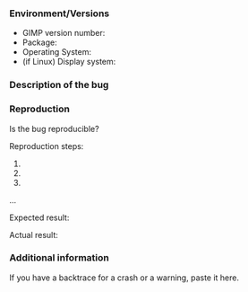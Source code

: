 <!-- ⚠️ IMPORTANT: READ ME! ⚠️
This is the default template for bug reports.
For feature requests, performance issues and security reports, please switch instead to the appropriate template in the "Choose a template" list.

It is important that you fill all the fields of the template. -->

### Environment/Versions

- GIMP version number:
- Package: <!--[flatpak? Installer from gimp.org? If another installer, tell us where from] (write it after the > symbol)-->
- Operating System: <!--[Windows? macOS? Linux? All? Add OS versions too] (write it after the > symbol) -->
- (if Linux) Display system: <!--[X11? Wayland? Which compositor and version?] (write it after the > symbol) -->

<!-- Note: you are expected to have verified the bug still exists
either in the last stable version of GIMP or on updated development code
(master branch).

There are a few issues we get reports about quite frequently. If you want to check if what you have encountered is among these, please see: 
https://gitlab.gnome.org/GNOME/gimp/-/issues/?sort=updated_desc&state=all&label_name%5B%5D=Duplication%20target&first_page_size=100 -->

### Description of the bug

<!-- Please describe your issue with details. By "details" we mean:
- "Be considerate and respectful". This is our main rule.
  E.g. avoid negative emotional writing which only generates more upsetting
  interactions.
- Stay on topic by writing only one bug per report created.
- Add full (not cropped) screenshots or other files using the clip button on GitLab. -->

### Reproduction

Is the bug reproducible? <!--[Always / Randomly / Happened only once ] (write it after the > symbol)-->

Reproduction steps:

1. 
2. 
3. 

…

Expected result:

Actual result:

### Additional information

If you have a backtrace for a crash or a warning, paste it here.
